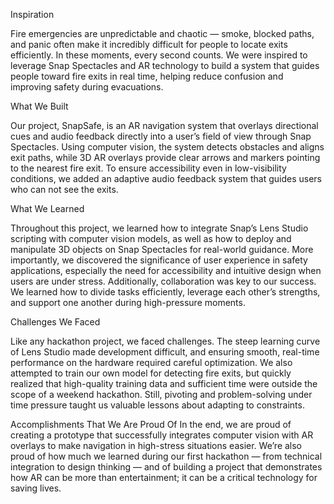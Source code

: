Inspiration

Fire emergencies are unpredictable and chaotic — smoke, blocked paths, and panic often make it incredibly difficult for people to locate exits efficiently. In these moments, every second counts. We were inspired to leverage Snap Spectacles and AR technology to build a system that guides people toward fire exits in real time, helping reduce confusion and improving safety during evacuations.

What We Built

Our project, SnapSafe, is an AR navigation system that overlays directional cues and audio feedback directly into a user’s field of view through Snap Spectacles. Using computer vision, the system detects obstacles and aligns exit paths, while 3D AR overlays provide clear arrows and markers pointing to the nearest fire exit. To ensure accessibility even in low-visibility conditions, we added an adaptive audio feedback system that guides users who can not see the exits.

What We Learned

Throughout this project, we learned how to integrate Snap’s Lens Studio scripting with computer vision models, as well as how to deploy and manipulate 3D objects on Snap Spectacles for real-world guidance. More importantly, we discovered the significance of user experience in safety applications, especially the need for accessibility and intuitive design when users are under stress. Additionally, collaboration was key to our success. We learned how to divide tasks efficiently, leverage each other’s strengths, and support one another during high-pressure moments.

Challenges We Faced

Like any hackathon project, we faced challenges. The steep learning curve of Lens Studio made development difficult, and ensuring smooth, real-time performance on the hardware required careful optimization. We also attempted to train our own model for detecting fire exits, but quickly realized that high-quality training data and sufficient time were outside the scope of a weekend hackathon. Still, pivoting and problem-solving under time pressure taught us valuable lessons about adapting to constraints.

Accomplishments That We Are Proud Of
In the end, we are proud of creating a prototype that successfully integrates computer vision with AR overlays to make navigation in high-stress situations easier. We’re also proud of how much we learned during our first hackathon — from technical integration to design thinking — and of building a project that demonstrates how AR can be more than entertainment; it can be a critical technology for saving lives.

